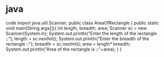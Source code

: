 # java
code
import java.util.Scanner;
public class AreaOfRectangle {
   public static void main(String args[]){
      int length, breadth, area;
      Scanner sc = new Scanner(System.in);
      System.out.println("Enter the length of the rectangle ::");
      length = sc.nextInt();
      System.out.println("Enter the breadth of the rectangle ::");
      breadth = sc.nextInt();
      area = length* breadth;
      System.out.println("Area of the rectangle is ::"+area);
   }
}
